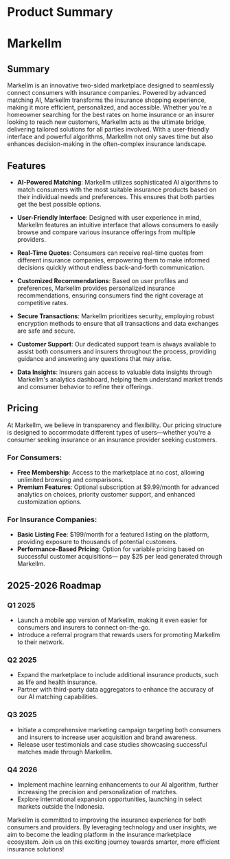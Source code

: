 # Product Summary

# Markellm

## Summary

Markellm is an innovative two-sided marketplace designed to seamlessly connect consumers with insurance companies. Powered by advanced matching AI, Markellm transforms the insurance shopping experience, making it more efficient, personalized, and accessible. Whether you're a homeowner searching for the best rates on home insurance or an insurer looking to reach new customers, Markellm acts as the ultimate bridge, delivering tailored solutions for all parties involved. With a user-friendly interface and powerful algorithms, Markellm not only saves time but also enhances decision-making in the often-complex insurance landscape.

## Features

- **AI-Powered Matching**: Markellm utilizes sophisticated AI algorithms to match consumers with the most suitable insurance products based on their individual needs and preferences. This ensures that both parties get the best possible options.

- **User-Friendly Interface**: Designed with user experience in mind, Markellm features an intuitive interface that allows consumers to easily browse and compare various insurance offerings from multiple providers.

- **Real-Time Quotes**: Consumers can receive real-time quotes from different insurance companies, empowering them to make informed decisions quickly without endless back-and-forth communication.

- **Customized Recommendations**: Based on user profiles and preferences, Markellm provides personalized insurance recommendations, ensuring consumers find the right coverage at competitive rates.

- **Secure Transactions**: Markellm prioritizes security, employing robust encryption methods to ensure that all transactions and data exchanges are safe and secure.

- **Customer Support**: Our dedicated support team is always available to assist both consumers and insurers throughout the process, providing guidance and answering any questions that may arise.

- **Data Insights**: Insurers gain access to valuable data insights through Markellm's analytics dashboard, helping them understand market trends and consumer behavior to refine their offerings.

## Pricing

At Markellm, we believe in transparency and flexibility. Our pricing structure is designed to accommodate different types of users—whether you're a consumer seeking insurance or an insurance provider seeking customers.

### For Consumers:
- **Free Membership**: Access to the marketplace at no cost, allowing unlimited browsing and comparisons.
- **Premium Features**: Optional subscription at $9.99/month for advanced analytics on choices, priority customer support, and enhanced customization options.

### For Insurance Companies:
- **Basic Listing Fee**: $199/month for a featured listing on the platform, providing exposure to thousands of potential customers.
- **Performance-Based Pricing**: Option for variable pricing based on successful customer acquisitions— pay $25 per lead generated through Markellm.

## 2025-2026 Roadmap

### Q1 2025
- Launch a mobile app version of Markellm, making it even easier for consumers and insurers to connect on-the-go.
- Introduce a referral program that rewards users for promoting Markellm to their network.

### Q2 2025
- Expand the marketplace to include additional insurance products, such as life and health insurance.
- Partner with third-party data aggregators to enhance the accuracy of our AI matching capabilities.

### Q3 2025
- Initiate a comprehensive marketing campaign targeting both consumers and insurers to increase user acquisition and brand awareness.
- Release user testimonials and case studies showcasing successful matches made through Markellm.

### Q4 2026
- Implement machine learning enhancements to our AI algorithm, further increasing the precision and personalization of matches.
- Explore international expansion opportunities, launching in select markets outside the Indonesia.

Markellm is committed to improving the insurance experience for both consumers and providers. By leveraging technology and user insights, we aim to become the leading platform in the insurance marketplace ecosystem. Join us on this exciting journey towards smarter, more efficient insurance solutions!